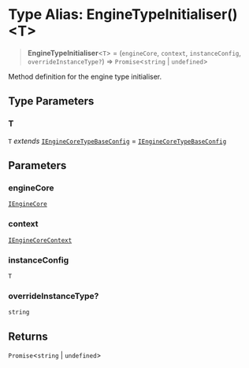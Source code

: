 # Type Alias: EngineTypeInitialiser()\<T\>

> **EngineTypeInitialiser**\<`T`\> = (`engineCore`, `context`, `instanceConfig`, `overrideInstanceType?`) => `Promise`\<`string` \| `undefined`\>

Method definition for the engine type initialiser.

## Type Parameters

### T

`T` *extends* [`IEngineCoreTypeBaseConfig`](../interfaces/IEngineCoreTypeBaseConfig.md) = [`IEngineCoreTypeBaseConfig`](../interfaces/IEngineCoreTypeBaseConfig.md)

## Parameters

### engineCore

[`IEngineCore`](../interfaces/IEngineCore.md)

### context

[`IEngineCoreContext`](../interfaces/IEngineCoreContext.md)

### instanceConfig

`T`

### overrideInstanceType?

`string`

## Returns

`Promise`\<`string` \| `undefined`\>
